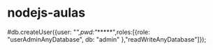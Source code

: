 # nodejs-aulas
#db.createUser({user: "*",pwd:"******",roles:[{role: "userAdminAnyDatabase", db: "admin" },"readWriteAnyDatabase"]});
